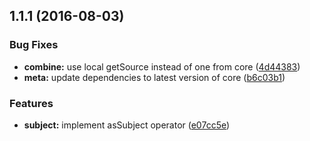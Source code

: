 <a name="1.1.1"></a>
## 1.1.1 (2016-08-03)


### Bug Fixes

* **combine:** use local getSource instead of one from core ([4d44383](https://github.com/TylorS/tempest/commit/4d44383))
* **meta:** update dependencies to latest version of core ([b6c03b1](https://github.com/TylorS/tempest/commit/b6c03b1))


### Features

* **subject:** implement asSubject operator ([e07cc5e](https://github.com/TylorS/tempest/commit/e07cc5e))



